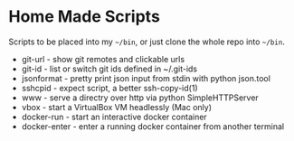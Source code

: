 # Home Made Scripts

Scripts to be placed into my `~/bin`, or just clone the whole repo into
`~/bin`.

- git-url - show git remotes and clickable urls
- git-id - list or switch git ids defined in ~/.git-ids
- jsonformat - pretty print json input from stdin with python json.tool
- sshcpid - expect script, a better ssh-copy-id(1)
- www - serve a directry over http via python SimpleHTTPServer
- vbox - start a VirtualBox VM headlessly (Mac only)
- docker-run - start an interactive docker container
- docker-enter - enter a running docker container from another terminal
